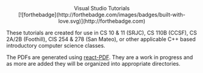 
<div align="center">
Visual Studio Tutorials
</div>
<div align="center">
[![forthebadge](http://forthebadge.com/images/badges/built-with-love.svg)](http://forthebadge.com)	
</div>

These tutorials are created for use in CS 10 & 11 (SRJC), CS 110B (CCSF), CS 2A/2B (Foothill), CIS 254 & 278 (San Mateo), or other applicable C++ based introductory computer science classes.

The PDFs are generated using [react-PDF](https://github.com/diegomura/react-pdf). They are a work in progress and as more are added they will be organized into appropriate directories. 
